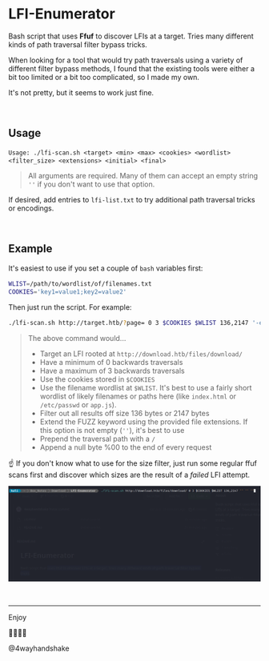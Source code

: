 # LFI-Enumerator
Bash script that uses **Ffuf** to discover LFIs at a target. Tries many different kinds of path traversal filter bypass tricks.

When looking for a tool that would try path traversals using a variety of different filter bypass methods, I found that the existing tools were either a bit too limited or a bit too complicated, so I made my own. 

It's not pretty, but it seems to work just fine.

<br/>

## Usage

```
Usage: ./lfi-scan.sh <target> <min> <max> <cookies> <wordlist> <filter_size> <extensions> <initial> <final>
```

> All arguments are required. Many of them can accept an empty string `''` if you don't want to use that option.

If desired, add entries to `lfi-list.txt` to try additional  path traversal tricks or encodings.

<br/>

## Example

It's easiest to use if you set a couple of `bash` variables first:

```bash
WLIST=/path/to/wordlist/of/filenames.txt
COOKIES='key1=value1;key2=value2'
```

Then just run the script. For example:

```bash
./lfi-scan.sh http://target.htb/?page= 0 3 $COOKIES $WLIST 136,2147 '-e .php,.html,.js,.txt' '/' '%00'
```

> The above command would...
>
> - Target an LFI rooted at `http://download.htb/files/download/`
> - Have a minimum of 0 backwards traversals
> - Have a maximum of 3 backwards traversals
> - Use the cookies stored in `$COOKIES`
> - Use the filename wordlist at `$WLIST`. 
>   It's best to use a fairly short wordlist of likely filenames or paths here (like `index.html` or `/etc/passwd` or `app.js`). 
> - Filter out all results off size 136 bytes or 2147 bytes 
> - Extend the FUZZ keyword using the provided file extensions. 
>   If this option is not empty (`''`), it's best to use
> - Prepend the traversal path with a `/`
> - Append a null byte %00 to the end of every request

:point_up: If you don't know what to use for the size filter, just run some regular ffuf scans first and discover which sizes are the result of a *failed* LFI attempt. 

![screenshot](screenshot.gif)

<br/>

---

Enjoy

:handshake::handshake::handshake::handshake:

@4wayhandshake
